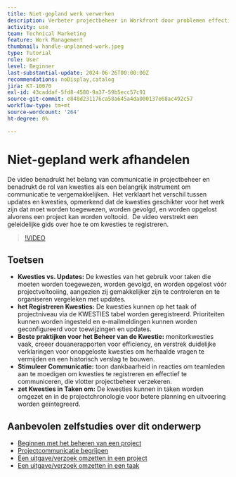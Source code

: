 ```yaml
---
title: Niet-gepland werk verwerken
description: Verbeter projectbeheer in Workfront door problemen effectief te volgen en op te lossen, registratiegereedschappen te gebruiken, beste praktijken uit te voeren, communicatie te bevorderen en kwesties naadloos om te zetten in taken voor gestroomlijnde uitvoering.
activity: use
team: Technical Marketing
feature: Work Management
thumbnail: handle-unplanned-work.jpeg
type: Tutorial
role: User
level: Beginner
last-substantial-update: 2024-06-26T00:00:00Z
recommendations: noDisplay,catalog
jira: KT-10070
exl-id: 43caddaf-5fd8-4580-9a37-59b5ecc57c91
source-git-commit: e848d231176ca58a645a4da000137e68ac492c57
workflow-type: tm+mt
source-wordcount: '264'
ht-degree: 0%

---
```


# Niet-gepland werk afhandelen

De video benadrukt het belang van communicatie in projectbeheer en benadrukt de rol van kwesties als een belangrijk instrument om communicatie te vergemakkelijken. &#x200B; Het verklaart het verschil tussen updates en kwesties, opmerkend dat de kwesties geschikter voor het werk zijn dat moet worden toegewezen, worden gevolgd, en worden opgelost alvorens een project kan worden voltooid. &#x200B; De video verstrekt een geleidelijke gids over hoe te om kwesties te registreren. &#x200B;


>[!VIDEO](https://video.tv.adobe.com/v/3446572/?quality=12&learn=on&enablevpops&captions=dut)

## Toetsen

* **Kwesties vs. Updates:** De kwesties van het gebruik voor taken die moeten worden toegewezen, worden gevolgd, en worden opgelost vóór projectvoltooiing, aangezien zij gemakkelijker zijn te controleren en te organiseren vergeleken met updates. &#x200B;
* **het Registreren Kwesties:** De kwesties kunnen op het taak of projectniveau via de KWESTIES tabel worden geregistreerd. &#x200B; Prioriteiten kunnen worden ingesteld en e-mailmeldingen kunnen worden geconfigureerd voor toewijzingen en updates.
* **Beste praktijken voor het Beheer van de Kwestie:** monitorkwesties vaak, creeer douanerapporten voor efficiency, en verstrek duidelijke verklaringen voor onopgeloste kwesties om herhaalde vragen te vermijden en een historisch verslag te bouwen. &#x200B;
* **Stimuleer Communicatie:** toon dankbaarheid in reacties om teamleden aan te moedigen om kwesties te registreren en effectief te communiceren, die vlotter projectbeheer verzekeren. &#x200B;
* **zet Kwesties in Taken om:** De kwesties kunnen in taken worden omgezet en in de projectchronologie voor betere planning en uitvoering worden geïntegreerd. &#x200B;


## Aanbevolen zelfstudies over dit onderwerp

* [Beginnen met het beheren van een project](/help/manage-work/projects/getting-started-manage-a-project.md)
* [Projectcommunicatie begrijpen](/help/manage-work/projects/understand-project-communication.md)
* [Een uitgave/verzoek omzetten in een project](/help/manage-work/issues-requests/create-a-project-from-a-request.md)
* [Een uitgave/verzoek omzetten in een taak](/help/manage-work/issues-requests/convert-issues-to-other-work-items.md)
